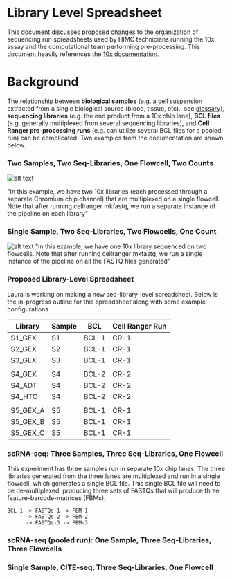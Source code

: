 # Library Level Spreadsheet
This document discusses proposed changes to the organization of sequencing run spreadsheets used by HIMC technicians running the 10x assay and the computational team performing pre-processing. This document heavily references the [10x documentation](https://support.10xgenomics.com/single-cell-gene-expression/software/pipelines/latest/using/mkfastq).

# Background
The relationship between **biological samples** (e.g. a cell suspension extracted from a single biological source (blood, tissue, etc)., see [glossary](https://support.10xgenomics.com/single-cell-gene-expression/software/pipelines/latest/glossary)), **sequencing libraries** (e.g. the end product from a 10x chip lane), **BCL files** (e.g. generally multiplexed from several sequencing libraries), and **Cell Ranger pre-processing runs** (e.g. can utilize several BCL files for a pooled run) can be complicated. Two examples from the documentation are shown below.

### Two Samples, Two Seq-Libraries, One Flowcell, Two Counts
![alt text](https://support.10xgenomics.com/img/mkfastq-1.png "")

"In this example, we have two 10x libraries (each processed through a separate Chromium chip channel) that are multiplexed on a single flowcell. Note that after running cellranger mkfastq, we run a separate instance of the pipeline on each library"

### Single Sample, Two Seq-Libraries, Two Flowcells, One Count
![alt text](https://support.10xgenomics.com/img/mkfastq-2.png "")
"In this example, we have one 10x library sequenced on two flowcells. Note that after running cellranger mkfastq, we run a single instance of the pipeline on all the FASTQ files generated"

### Proposed Library-Level Spreadsheet
Laura is working on making a new seq-library-level spreadsheet. Below is the in-progress outline for this spreadsheet along with some example configurations

| Library  | Sample  | BCL  | Cell Ranger Run  |   
|---|---|---|---|
| S1_GEX  | S1  | BCL-1  | CR-1  |   
| S2_GEX  | S2  | BCL-1  | CR-1  |   
| S3_GEX  | S3  | BCL-1  | CR-1  |  
|   |   |   |  |  
| S4_GEX  | S4  | BCL-2  | CR-2  |   
| S4_ADT  | S4  | BCL-2  | CR-2  |   
| S4_HTO  | S4  | BCL-2  | CR-2  |  
|   |   |   |  |  
| S5_GEX_A  | S5  | BCL-1  | CR-1  |   
| S5_GEX_B  | S5  | BCL-1  | CR-1  |   
| S5_GEX_C  | S5  | BCL-1  | CR-1  |  


### scRNA-seq: Three Samples, Three Seq-Libraries, One Flowcell


This experiment has three samples run in separate 10x chip lanes. The three libraries generated from the three lanes are multiplexed and run in a single flowcell, which generates a single BCL file. This single BCL file will need to be de-multiplexed, producing three sets of FASTQs that will produce three feature-barcode-matrices (FBMs). 

```
BCL-1 -> FASTQs-1 -> FBM-1
      -> FASTQs-2 -> FBM-2
      -> FASTQs-3 -> FBM-3
```

### scRNA-seq (pooled run): One Sample, Three Seq-Libraries, Three Flowcells



### Single Sample, CITE-seq, Three Seq-Libraries, One Flowcell

